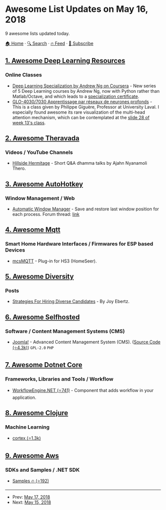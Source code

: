 # Awesome List Updates on May 16, 2018

9 awesome lists updated today.

[🏠 Home](/README.md) · [🔍 Search](https://test.trackawesomelist.com/search/) · [🔥 Feed](https://test.trackawesomelist.com/feed.xml) · [📮 Subscribe](https://trackawesomelist.us17.list-manage.com/subscribe?u=d2f0117aa829c83a63ec63c2f&id=36a103854c)



## [1. Awesome Deep Learning Resources](/content/guillaume-chevalier/Awesome-Deep-Learning-Resources/README.md)

### Online Classes

*   [Deep Learning Specialization by Andrew Ng on Coursera](https://www.coursera.org/specializations/deep-learning) - New series of 5 Deep Learning courses by Andrew Ng, now with Python rather than Matlab/Octave, and which leads to a [specialization certificate](https://www.coursera.org/account/accomplishments/specialization/U7VNC3ZD9YD8).
*   [GLO-4030/7030 Apprentissage par réseaux de neurones profonds](https://ulaval-damas.github.io/glo4030/) - This is a class given by Philippe Giguère, Professor at University Laval. I especially found awesome its rare visualization of the multi-head attention mechanism, which can be contemplated at the [slide 28 of week 13's class](http://www2.ift.ulaval.ca/\~pgiguere/cours/DeepLearning/09-Attention.pdf).

## [2. Awesome Theravada](/content/johnjago/awesome-theravada/README.md)

### Videos / YouTube Channels

*   [Hillside Hermitage](https://www.youtube.com/channel/UCKejmWAt_kNpRMq5gQEGAqw/videos) - Short Q\&A dhamma talks by Ajahn Nyanamoli Thero.

## [3. Awesome AutoHotkey](/content/ahkscript/awesome-AutoHotkey/README.md)

### Window Management / Web

*   [Automatic Window Manager](https://autohotkey.com/boards/viewtopic.php?f=6\&t=17907) - Save and restore last window position for each process. Forum thread: [link](https://autohotkey.com/boards/viewtopic.php?f=6\&t=17907)

## [4. Awesome Mqtt](/content/hobbyquaker/awesome-mqtt/README.md)

### Smart Home Hardware Interfaces / Firmwares for ESP based Devices

*   [mcsMQTT](https://shop.homeseer.com/products/mcsmqtt-software-plug-in-for-hs3) - Plug-in for HS3 (HomeSeer).

## [5. Awesome Diversity](/content/folkswhocode/awesome-diversity/README.md)

### Posts

*   [Strategies For Hiring Diverse Candidates](https://code.likeagirl.io/strategies-for-hiring-diverse-candidates-4d86ad693762/) - By Joy Ebertz.

## [6. Awesome Selfhosted](/content/awesome-selfhosted/awesome-selfhosted/README.md)

### Software / Content Management Systems (CMS)

*   [Joomla!](https://www.joomla.org/) - Advanced Content Management System (CMS). ([Source Code (⭐4.3k)](https://github.com/joomla/joomla-cms)) `GPL-2.0` `PHP`

## [7. Awesome Dotnet Core](/content/thangchung/awesome-dotnet-core/README.md)

### Frameworks, Libraries and Tools / Workflow

*   [WorkflowEngine.NET (⭐741)](https://github.com/optimajet/WorkflowEngine.NET) - Component that adds workflow in your application.

## [8. Awesome Clojure](/content/razum2um/awesome-clojure/README.md)

### Machine Learning

*   [cortex (⭐1.3k)](https://github.com/originrose/cortex)

## [9. Awesome Aws](/content/donnemartin/awesome-aws/README.md)

### SDKs and Samples / .NET SDK

*   [Samples :fire: (⭐192)](https://github.com/awslabs/aws-sdk-net-samples)

---

- Prev: [May 17, 2018](/content/2018/05/17/README.md)
- Next: [May 15, 2018](/content/2018/05/15/README.md)